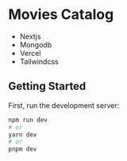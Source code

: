 # Movies Catalog

- Nextjs
- Mongodb
- Vercel
- Tailwindcss
## Getting Started

First, run the development server:

```bash
npm run dev
# or
yarn dev
# or
pnpm dev
```

